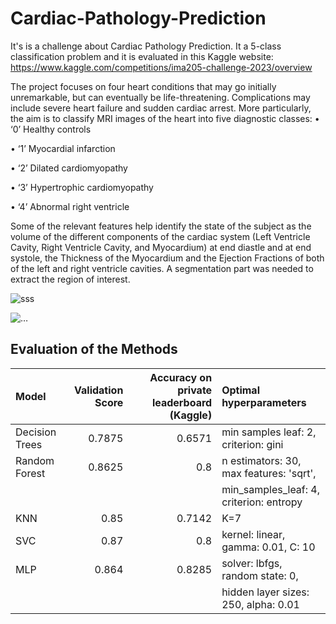 # Cardiac-Pathology-Prediction
It's is a challenge about Cardiac Pathology Prediction. It a 5-class classification problem and it is evaluated in this Kaggle website: https://www.kaggle.com/competitions/ima205-challenge-2023/overview

The project focuses on four heart conditions that may go initially unremarkable, but can eventually be life-threatening. Complications may include
severe heart failure and sudden cardiac arrest. More particularly, the aim is to classify MRI images of the heart into five diagnostic classes:
• ‘0’ Healthy controls

• ‘1’ Myocardial infarction

• ‘2’ Dilated cardiomyopathy

• ‘3’ Hypertrophic cardiomyopathy

• ‘4’ Abnormal right ventricle

Some of the relevant features help identify the state of the subject as the volume of the
different components of the cardiac system (Left Ventricle Cavity, Right Ventricle Cavity, and
Myocardium) at end diastle and at end systole, the Thickness of the Myocardium and the Ejection
Fractions of both of the left and right ventricle cavities. A segmentation part was needed to extract the region of interest.

![sss](https://github.com/souheib1/Cardiac-Pathology-Prediction/assets/73786465/90841386-68e0-453b-9442-1cb4d887a0fd)

![…](https://github.com/souheib1/Cardiac-Pathology-Prediction/assets/73786465/d2d80c8b-b9ee-44ae-98ad-01edd2c51f50)

## Evaluation of the Methods

| Model          | Validation Score | Accuracy on private leaderboard (Kaggle) | Optimal hyperparameters                       |
|:---------------|-----------------:|-----------------------------------------:|:---------------------------------------------|
| Decision Trees |           0.7875 |                                   0.6571 | min samples leaf: 2, criterion: gini          |
| Random Forest  |           0.8625 |                                   0.8    | n estimators: 30, max features: 'sqrt',      |
|                |                  |                                        | min_samples_leaf: 4, criterion: entropy      |
| KNN            |           0.85   |                                   0.7142 | K=7                                          |
| SVC            |           0.87   |                                   0.8    | kernel: linear, gamma: 0.01, C: 10           |
| MLP            |           0.864  |                                   0.8285 | solver: lbfgs, random state: 0,              |
|                |                  |                                        | hidden layer sizes: 250, alpha: 0.01        |






